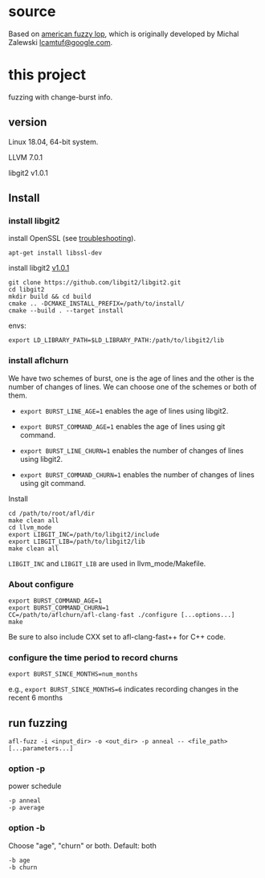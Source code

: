 # source
Based on [american fuzzy lop](https://github.com/google/AFL), which is originally developed by Michal Zalewski <lcamtuf@google.com>.

# this project

fuzzing with change-burst info.

## version
Linux 18.04, 64-bit system. 

LLVM 7.0.1

libgit2 v1.0.1

## Install

### install libgit2
install OpenSSL (see [troubleshooting](https://github.com/libgit2/libgit2/blob/master/docs/troubleshooting.md)).

    apt-get install libssl-dev

install libgit2 [v1.0.1](https://github.com/libgit2/libgit2/archive/v1.0.1.tar.gz)

    git clone https://github.com/libgit2/libgit2.git
    cd libgit2
    mkdir build && cd build
    cmake .. -DCMAKE_INSTALL_PREFIX=/path/to/install/
    cmake --build . --target install

envs:

    export LD_LIBRARY_PATH=$LD_LIBRARY_PATH:/path/to/libgit2/lib
    
### install aflchurn
We have two schemes of burst, one is the age of lines and the other is the number of changes of lines. 
We can choose one of the schemes or both of them.

- `export BURST_LINE_AGE=1` enables the age of lines using libgit2.
- `export BURST_COMMAND_AGE=1` enables the age of lines using git command.

- `export BURST_LINE_CHURN=1` enables the number of changes of lines using libgit2.
- `export BURST_COMMAND_CHURN=1` enables the number of changes of lines using git command.

Install

    cd /path/to/root/afl/dir
    make clean all
    cd llvm_mode
    export LIBGIT_INC=/path/to/libgit2/include
    export LIBGIT_LIB=/path/to/libgit2/lib
    make clean all

`LIBGIT_INC` and `LIBGIT_LIB` are used in llvm_mode/Makefile.


### About configure

    export BURST_COMMAND_AGE=1
    export BURST_COMMAND_CHURN=1
    CC=/path/to/aflchurn/afl-clang-fast ./configure [...options...]
    make

Be sure to also include CXX set to afl-clang-fast++ for C++ code.

### configure the time period to record churns

    export BURST_SINCE_MONTHS=num_months

e.g., `export BURST_SINCE_MONTHS=6` indicates recording changes in the recent 6 months

## run fuzzing

    afl-fuzz -i <input_dir> -o <out_dir> -p anneal -- <file_path> [...parameters...]

### option -p
power schedule

    -p anneal
    -p average

### option -b
Choose "age", "churn" or both. Default: both

    -b age
    -b churn